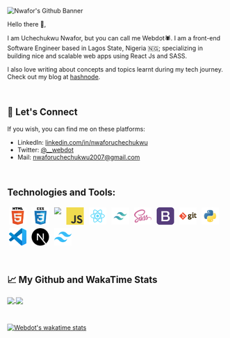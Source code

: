 ![Nwafor's Github Banner](https://res.cloudinary.com/webdot/image/upload/v1616273413/twitter-banner_1_eimahk.png)

Hello there :wave:,

I am Uchechukwu Nwafor, but you can call me Webdot:spider:. I am a front-end Software Engineer based in Lagos State, Nigeria :nigeria:; specializing in building nice and scalable web apps using React Js and SASS.

I also love writing about concepts and topics learnt during my tech journey. Check out my blog at [hashnode](https://blog.uchechukwunwafor.codes/).

&nbsp;

## :handshake:   Let's Connect
If you wish, you can find me on these platforms:

- LinkedIn: [linkedin.com/in/nwaforuchechukwu](https://linkedin.com/in/nwaforuchechukwu)
- Twitter: [@__webdot](https://twitter.com/__webdot)
- Mail: nwaforuchechukwu2007@gmail.com

&nbsp;

## Technologies and Tools:
<p align="left">
<img src="https://raw.githubusercontent.com/github/explore/80688e429a7d4ef2fca1e82350fe8e3517d3494d/topics/html/html.png" alt="html" height="40" style="vertical-align:top; margin:4px">
<img src="https://raw.githubusercontent.com/github/explore/80688e429a7d4ef2fca1e82350fe8e3517d3494d/topics/css/css.png" alt="css" height="40" style="vertical-align:top; margin:4px">
<img src="https://cdn.jsdelivr.net/gh/devicons/devicon/icons/typescript/typescript-original.svg" height="40" style="vertical-align:top; margin:4px" />
<img src="https://raw.githubusercontent.com/github/explore/80688e429a7d4ef2fca1e82350fe8e3517d3494d/topics/javascript/javascript.png" alt="Javascript" height="40" style="vertical-align:top; margin:4px">
<img src="https://raw.githubusercontent.com/github/explore/80688e429a7d4ef2fca1e82350fe8e3517d3494d/topics/react/react.png" alt="React js" height="40" style="vertical-align:top; margin:4px">
<!--  <img src="https://raw.githubusercontent.com/github/explore/80688e429a7d4ef2fca1e82350fe8e3517d3494d/topics/Nextjs/Nextjs.png" alt="Next js" height="40" style="vertical-align:top; margin:4px"> -->
<img src="https://raw.githubusercontent.com/github/explore/80688e429a7d4ef2fca1e82350fe8e3517d3494d/topics/tailwind/tailwind.png" alt="Next js" height="40" style="vertical-align:top; margin:4px">
<img src="https://raw.githubusercontent.com/github/explore/80688e429a7d4ef2fca1e82350fe8e3517d3494d/topics/sass/sass.png" alt="sass" height="40" style="vertical-align:top; margin:4px">
<img src="https://raw.githubusercontent.com/github/explore/80688e429a7d4ef2fca1e82350fe8e3517d3494d/topics/bootstrap/bootstrap.png" alt="bootstrap" height="40" style="vertical-align:top; margin:4px">
<img src="https://raw.githubusercontent.com/github/explore/80688e429a7d4ef2fca1e82350fe8e3517d3494d/topics/git/git.png" alt="git" height="40" style="vertical-align:top; margin:4px">
<img src="https://raw.githubusercontent.com/github/explore/80688e429a7d4ef2fca1e82350fe8e3517d3494d/topics/python/python.png" alt="Python" height="40" style="vertical-align:top; margin:4px">
<img src="https://raw.githubusercontent.com/github/explore/80688e429a7d4ef2fca1e82350fe8e3517d3494d/topics/visual-studio-code/visual-studio-code.png" alt="VS Code" height="40" style="vertical-align:top; margin:4px">
<img src="https://github.com/devicons/devicon/blob/v2.16.0/icons/nextjs/nextjs-plain.svg" height="40" style="vertical-align:top; margin:4px"/>    
<img src="https://github.com/devicons/devicon/blob/v2.16.0/icons/tailwindcss/tailwindcss-original.svg" height="40" style="vertical-align:top; margin:4px"/>
</p>

&nbsp;

## :chart_with_upwards_trend:   My Github and WakaTime Stats
<a href="#">
  <img align="center" src="https://github-readme-stats.vercel.app/api?username=webdott&show_icons=true&theme=radical&border_radius=10" />
</a>
<a href="#">
  <img align="center" src="https://github-readme-stats.vercel.app/api/top-langs/?username=webdott&theme=radical&border_radius=10" />
</a>

&nbsp;

[![Webdot's wakatime stats](https://github-readme-stats.vercel.app/api/wakatime?username=webdot&theme=radical&border_radius=10)](#)

